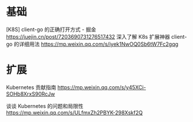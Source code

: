 # 基础

[K8S] client-go 的正确打开方式 - 掘金
https://juejin.cn/post/7203690731276517432
深入了解 K8s 扩展神器 client-go 的详细用法
https://mp.weixin.qq.com/s/iyek1NwOQ0Sb6tW7Fc2gqg

# 扩展

Kubernetes 贡献指南
https://mp.weixin.qq.com/s/y45XCi-SOHb8XrxS90RcJw

谈谈 Kubernetes 的问题和局限性
https://mp.weixin.qq.com/s/ULfmxZh2PBYK-298Xskf2Q

